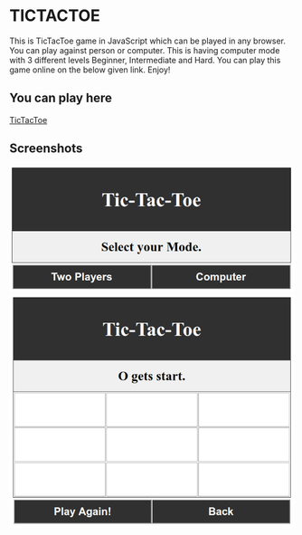 # TICTACTOE
This is TicTacToe game in JavaScript which can be played in any browser. 
You can play against person or computer. This is having computer mode with 3 different levels Beginner, Intermediate and Hard.
You can play this game online on the below given link. 
Enjoy! 

## You can play here
[TicTacToe](https://vikasgola.github.io/TICTACTOE)

## Screenshots
<img src="screenshot2.png"/>
<img src="screenshot1.png"/>
